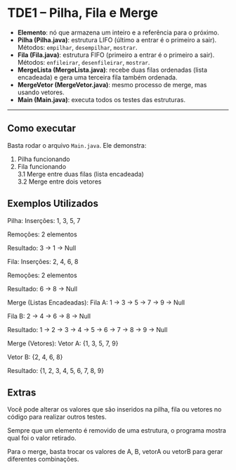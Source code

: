 # TDE1 – Pilha, Fila e Merge

- **Elemento**: nó que armazena um inteiro e a referência para o próximo.  
- **Pilha (Pilha.java)**: estrutura LIFO (último a entrar é o primeiro a sair).  
  Métodos: `empilhar`, `desempilhar`, `mostrar`.  
- **Fila (Fila.java)**: estrutura FIFO (primeiro a entrar é o primeiro a sair).  
  Métodos: `enfileirar`, `desenfileirar`, `mostrar`.  
- **MergeLista (MergeLista.java)**: recebe duas filas ordenadas (lista encadeada) e gera uma terceira fila também ordenada.  
- **MergeVetor (MergeVetor.java)**: mesmo processo de merge, mas usando vetores.  
- **Main (Main.java)**: executa todos os testes das estruturas.  

---

##  Como executar

Basta rodar o arquivo `Main.java`. Ele demonstra:

1. Pilha funcionando  
2. Fila funcionando  
3.1 Merge entre duas filas (lista encadeada)  
3.2 Merge entre dois vetores  

## Exemplos Utilizados
Pilha:
Inserções: 1, 3, 5, 7

Remoções: 2 elementos

Resultado: 3 → 1 → Null

Fila:
Inserções: 2, 4, 6, 8

Remoções: 2 elementos

Resultado: 6 → 8 → Null

Merge (Listas Encadeadas):
Fila A: 1 → 3 → 5 → 7 → 9 → Null

Fila B: 2 → 4 → 6 → 8 → Null

Resultado: 1 → 2 → 3 → 4 → 5 → 6 → 7 → 8 → 9 → Null

Merge (Vetores):
Vetor A: {1, 3, 5, 7, 9}

Vetor B: {2, 4, 6, 8}

Resultado: {1, 2, 3, 4, 5, 6, 7, 8, 9}

## Extras
Você pode alterar os valores que são inseridos na pilha, fila ou vetores no código para realizar outros testes.

Sempre que um elemento é removido de uma estrutura, o programa mostra qual foi o valor retirado.

Para o merge, basta trocar os valores de A, B, vetorA ou vetorB para gerar diferentes combinações.


